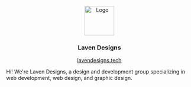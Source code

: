 <div align="center">
  <img src="https://i.imgur.com/Va0TnGD.png" alt="Logo" width="80" height="80">

  <h3 align="center">Laven Designs</h3>

  <p align="center">
    <a href="https://lavendesigns.tech">lavendesigns.tech</strong></a>
  </p>
</div>

Hi! We're Laven Designs, a design and development group specializing in web development, web design, and graphic design.